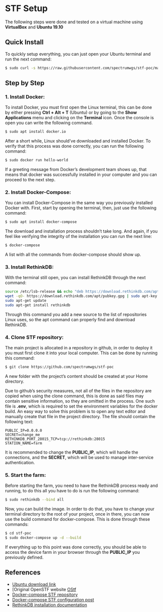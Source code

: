 # STF Setup

The following steps were done and tested on a virtual machine using **VirtualBox** and **Ubuntu 19.10**

## Quick Install

To quickly setup everything, you can just open your Ubuntu terminal and run the next command:

```sh
$ sudo curl -s https://raw.githubusercontent.com/spectrumwgs/stf-poc/master/farm_setup.sh | bash -s --
```

## Step by Step

### 1. Install Docker:

To install Docker, you must first open the Linux terminal, this can be done by either pressing **Ctrl + Alt + T** (Ubuntu) or by going to the **Show Applications** menu and clicking on the **Terminal** icon. Once the console is open you can write the following command.

```sh
$ sudo apt install docker.io
```

After a short while, Linux should’ve downloaded and installed Docker. To verify that this process was done correctly, you can run the following command:

```sh
$ sudo docker run hello-world
```

If a greeting message from Docker’s development team shows up, that means that docker was successfully installed in your computer and you can proceed to the next step.

### 2. Install Docker-Compose:

You can install Docker-Compose in the same way you previously installed Docker with. First, start by opening the terminal, then, just use the following command:

```sh
$ sudo apt install docker-compose
```

The download and installation process shouldn’t take long. And again, if you feel like verifying the integrity of the installation you can run the next line:

```sh
$ docker-compose
```

A list with all the commands from docker-compose should show up.

### 3. Install RethinkDB:

With the terminal still open, you can install RethinkDB through the next command:

```sh
source /etc/lsb-release && echo "deb https://download.rethinkdb.com/apt $DISTRIB_CODENAME main" | sudo tee /etc/apt/sources.list.d/rethinkdb.list
wget -qO- https://download.rethinkdb.com/apt/pubkey.gpg | sudo apt-key add -
sudo apt-get update
sudo apt-get install rethinkdb
```

Through this command you add a new source to the list of repositories Linux uses, so the apt command can properly find and download RethinkDB.

### 4. Clone STF repository:

The main project is allocated in a repository in github, in order to deploy it you must first clone it into your local computer. This can be done by running this command:

```sh
$ git clone https://github.com/spectrumwgs/stf-poc
```

A new folder with the project’s content should be created at your Home directory. 

Due to github’s security measures, not all of the files in the repository are copied when using the clone command, this is done as said files may contain sensitive information, so they are omitted in the process. One such file is **.env**, which is required to set the environment variables for the docker build. An easy way to solve this problem is to open any text editor and manually create that file in the project directory. The file should contain the following text:

```
PUBLIC_IP=0.0.0.0
SECRET=change_me
RETHINKDB_PORT_28015_TCP=tcp://rethinkdb:28015
STATION_NAME=farm
```

It is recommended to change the **PUBLIC_IP**, which will handle the connections, and the **SECRET**, which will be used to manage inter-service authentication.

### 5. Start the farm:

Before starting the farm, you need to have the RethinkDB process ready and running, to do this all you have to do is run the following command:

```sh
$ sudo rethinkdb --bind all
```

Now, you can build the image. In order to do that, you have to change your terminal directory to the root of your project, once in there, you can now use the build command for docker-compose. This is done through these commands:

```sh
$ cd stf-poc
$ sudo docker-compose up -d --build
```

If everything up to this point was done correctly, you should be able to access the device farm in your browser through the **PUBLIC_IP** you previously defined.

## References
  - [Ubuntu download link][Dwld]
  - [Original OpenSTF website [OStf]
  - [Docker-compose STF repository][Repo]
  - [Docker-compose STF configuration post][Post]
  - [RethinkDB installation documentation][ReDB]

[Dwld]: <http://releases.ubuntu.com/19.10/ubuntu-19.10-desktop-amd64.iso?_ga=2.208302160.351755930.1579897946-533501981.1579552170>
[OStf]: <https://openstf.io/>
[Repo]: <https://github.com/nikosch86/stf-poc>
[Post]: <https://medium.com/@nikosch86/getting-started-with-automated-in-house-testing-on-android-smartphones-using-stf-dafecee4a8ee>
[ReDB]: <https://rethinkdb.com/docs/install/ubuntu>
